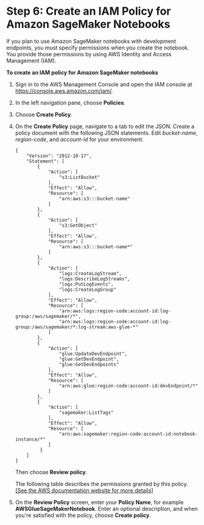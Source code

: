 # Step 6: Create an IAM Policy for Amazon SageMaker Notebooks<a name="create-sagemaker-notebook-policy"></a>

If you plan to use Amazon SageMaker notebooks with development endpoints, you must specify permissions when you create the notebook\. You provide those permissions by using AWS Identity and Access Management \(IAM\)\.

**To create an IAM policy for Amazon SageMaker notebooks**

1. Sign in to the AWS Management Console and open the IAM console at [https://console\.aws\.amazon\.com/iam/](https://console.aws.amazon.com/iam/)\.

1. In the left navigation pane, choose **Policies**\.

1. Choose **Create Policy**\.

1. On the **Create Policy** page, navigate to a tab to edit the JSON\. Create a policy document with the following JSON statements\. Edit *bucket\-name*, *region\-code*, and *account\-id* for your environment\.

   ```
   {
       "Version": "2012-10-17",
       "Statement": [
           {
               "Action": [
                   "s3:ListBucket"
               ],
               "Effect": "Allow",
               "Resource": [
                   "arn:aws:s3:::bucket-name"
               ]
           },
           {
               "Action": [
                   "s3:GetObject"
               ],
               "Effect": "Allow",
               "Resource": [
                   "arn:aws:s3:::bucket-name*"
               ]
           },
           {
               "Action": [
                   "logs:CreateLogStream",
                   "logs:DescribeLogStreams",
                   "logs:PutLogEvents",
                   "logs:CreateLogGroup"
               ],
               "Effect": "Allow",
               "Resource": [
                   "arn:aws:logs:region-code:account-id:log-group:/aws/sagemaker/*",
                   "arn:aws:logs:region-code:account-id:log-group:/aws/sagemaker/*:log-stream:aws-glue-*"
               ]
           },
           {
               "Action": [
                   "glue:UpdateDevEndpoint",
                   "glue:GetDevEndpoint",
                   "glue:GetDevEndpoints"
               ],
               "Effect": "Allow",
               "Resource": [
                   "arn:aws:glue:region-code:account-id:devEndpoint/*"
               ]
           },
           {
               "Action": [
                   "sagemaker:ListTags"
               ],
               "Effect": "Allow",
               "Resource": [
                   "arn:aws:sagemaker:region-code:account-id:notebook-instance/*"
               ]
            }
       ]
   }
   ```

   Then choose **Review policy**\. 

   The following table describes the permissions granted by this policy\.    
[\[See the AWS documentation website for more details\]](http://docs.aws.amazon.com/glue/latest/dg/create-sagemaker-notebook-policy.html)

1. On the **Review Policy** screen, enter your **Policy Name**, for example **AWSGlueSageMakerNotebook**\. Enter an optional description, and when you're satisfied with the policy, choose **Create policy**\.